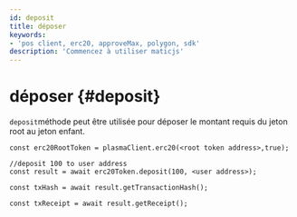 ```yaml
---
id: deposit
title: déposer
keywords:
- 'pos client, erc20, approveMax, polygon, sdk'
description: 'Commencez à utiliser maticjs'
---
```


# déposer {#deposit}

`deposit`méthode peut être utilisée pour déposer le montant requis du jeton root au jeton enfant.

```
const erc20RootToken = plasmaClient.erc20(<root token address>,true);

//deposit 100 to user address
const result = await erc20Token.deposit(100, <user address>);

const txHash = await result.getTransactionHash();

const txReceipt = await result.getReceipt();

```

